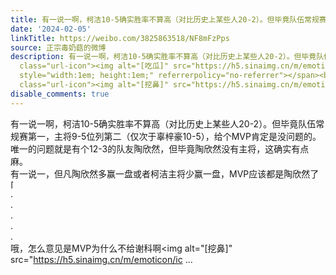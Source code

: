 ```yaml
---
title: 有一说一啊，柯洁10-5确实胜率不算高（对比历史上某些人20-2）。但毕竟队伍常规赛第一，主将9-5位列第二（仅次于辜梓豪10-5），给个MVP肯定是没问题的。唯一的问...
date: '2024-02-05'
linkTitle: https://weibo.com/3825863518/NF8mFzPps
source: 正宗毒奶菇的微博
description: 有一说一啊，柯洁10-5确实胜率不算高（对比历史上某些人20-2）。但毕竟队伍常规赛第一，主将9-5位列第二（仅次于辜梓豪10-5），给个MVP肯定是没问题的。<br>唯一的问题就是有个12-3的队友陶欣然，但毕竟陶欣然没有主将，这确实有点麻。<br>有一说一，但凡陶欣然多赢一盘或者柯洁主将少赢一盘，MVP应该都是陶欣然了<span
  class="url-icon"><img alt="[吃瓜]" src="https://h5.sinaimg.cn/m/emoticon/icon/default/d_chigua-7a95e6efc4.png"
  style="width:1em; height:1em;" referrerpolicy="no-referrer"></span><br>.<br>.<br>.<br>.<br>.<br>哦，怎么意见是MVP为什么不给谢科啊<span
  class="url-icon"><img alt="[挖鼻]" src="https://h5.sinaimg.cn/m/emoticon/ic ...
disable_comments: true
---
```

有一说一啊，柯洁10-5确实胜率不算高（对比历史上某些人20-2）。但毕竟队伍常规赛第一，主将9-5位列第二（仅次于辜梓豪10-5），给个MVP肯定是没问题的。<br>唯一的问题就是有个12-3的队友陶欣然，但毕竟陶欣然没有主将，这确实有点麻。<br>有一说一，但凡陶欣然多赢一盘或者柯洁主将少赢一盘，MVP应该都是陶欣然了<span class="url-icon"><img alt="[吃瓜]" src="https://h5.sinaimg.cn/m/emoticon/icon/default/d_chigua-7a95e6efc4.png" style="width:1em; height:1em;" referrerpolicy="no-referrer"></span><br>.<br>.<br>.<br>.<br>.<br>哦，怎么意见是MVP为什么不给谢科啊<span class="url-icon"><img alt="[挖鼻]" src="https://h5.sinaimg.cn/m/emoticon/ic ...